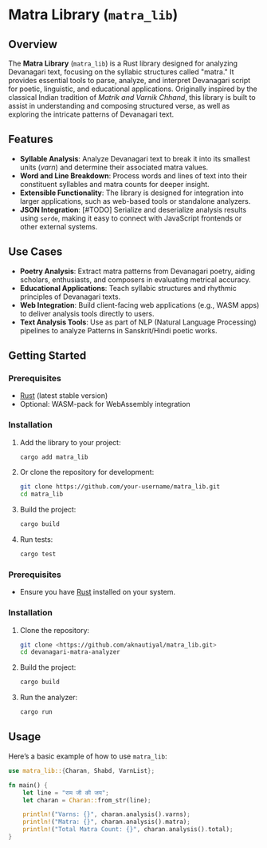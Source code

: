 # Matra Library (`matra_lib`)

## Overview

The **Matra Library** (`matra_lib`) is a Rust library designed for analyzing Devanagari text, focusing on the syllabic structures called "matra." It provides essential tools to parse, analyze, and interpret Devanagari script for poetic, linguistic, and educational applications. Originally inspired by the classical Indian tradition of *Matrik and Varnik Chhand*, this library is built to assist in understanding and composing structured verse, as well as exploring the intricate patterns of Devanagari text.

## Features

- **Syllable Analysis**: Analyze Devanagari text to break it into its smallest units (*varn*) and determine their associated matra values.
- **Word and Line Breakdown**: Process words and lines of text into their constituent syllables and matra counts for deeper insight.
- **Extensible Functionality**: The library is designed for integration into larger applications, such as web-based tools or standalone analyzers.
- **JSON Integration**: [#TODO] Serialize and deserialize analysis results using `serde`, making it easy to connect with JavaScript frontends or other external systems.

## Use Cases

- **Poetry Analysis**: Extract matra patterns from Devanagari poetry, aiding scholars, enthusiasts, and composers in evaluating metrical accuracy.
- **Educational Applications**: Teach syllabic structures and rhythmic principles of Devanagari texts.
- **Web Integration**: Build client-facing web applications (e.g., WASM apps) to deliver analysis tools directly to users.
- **Text Analysis Tools**: Use as part of NLP (Natural Language Processing) pipelines to analyze Patterns in Sanskrit/Hindi poetic works.

## Getting Started

### Prerequisites

- [Rust](https://www.rust-lang.org/) (latest stable version)
- Optional: WASM-pack for WebAssembly integration

### Installation

1. Add the library to your project:
    
    ```bash
    cargo add matra_lib
    ```
    
2. Or clone the repository for development:
    
    ```bash
    git clone https://github.com/your-username/matra_lib.git
    cd matra_lib
    ```
    
3. Build the project:
    
    ```bash
    cargo build
    ```
    
4. Run tests:
    
    ```bash
    cargo test
    ```
    

### Prerequisites

- Ensure you have [Rust](https://www.rust-lang.org/) installed on your system.

### Installation

1. Clone the repository:
    
    ```bash
    git clone <https://github.com/aknautiyal/matra_lib.git>
    cd devanagari-matra-analyzer
    
    ```
    
2. Build the project:
    
    ```bash
    cargo build
    
    ```
    
3. Run the analyzer:
    
    ```bash
    cargo run
    
    ```
    

## Usage

Here’s a basic example of how to use `matra_lib`:

```rust
use matra_lib::{Charan, Shabd, VarnList};

fn main() {
    let line = "राम जी की जय";
    let charan = Charan::from_str(line);

    println!("Varns: {}", charan.analysis().varns);
    println!("Matra: {}", charan.analysis().matra);
    println!("Total Matra Count: {}", charan.analysis().total);
}
```
